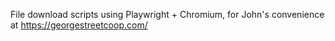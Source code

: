 File download scripts using Playwright + Chromium, for John's convenience at https://georgestreetcoop.com/
